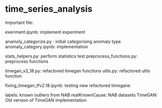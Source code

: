 # time_series_analysis

Important file: 

exeriment.ipynb: implement experiment 

anamoly_categorize.py : initial categorising anomaly type
anomaly_category.ipynb: implementation 

stats_helpers.py: perform statistics test
preprocess_functions.py: preprocess functions 

timegan_v2_18.py: refactored timegan functions
utils.py: refactored utils function

fixing_timegan_tfv2.18.ipynb: testing new refactored timegane

labels: known outliers from NAB
realKnownCause: NAB datasets
TimeGAN: Old version of TimeGAN implementation 
